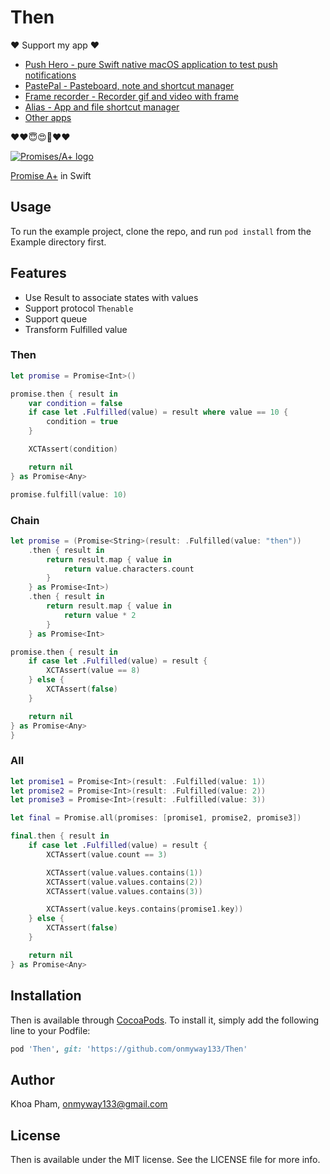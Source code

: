 # Then

❤️ Support my app ❤️ 

- [Push Hero - pure Swift native macOS application to test push notifications](https://www.producthunt.com/posts/push-hero-2)
- [PastePal - Pasteboard, note and shortcut manager](https://www.producthunt.com/posts/pastepal)
- [Frame recorder - Recorder gif and video with frame](https://www.producthunt.com/posts/frame-recorder)
- [Alias - App and file shortcut manager](https://www.producthunt.com/posts/alias-shortcut-manager)
- [Other apps](https://onmyway133.github.io/projects/)

❤️❤️😇😍🤘❤️❤️

<a href="https://promisesaplus.com/">
    <img src="https://promisesaplus.com/assets/logo-small.png" alt="Promises/A+ logo"
         title="Promises/A+ 1.0 compliant" align="top" />
</a>

[Promise A+](https://promisesaplus.com/) in Swift

## Usage

To run the example project, clone the repo, and run `pod install` from the Example directory first.

## Features

- Use Result to associate states with values
- Support protocol `Thenable`
- Support queue
- Transform Fulfilled value

### Then

```swift
let promise = Promise<Int>()

promise.then { result in
    var condition = false
    if case let .Fulfilled(value) = result where value == 10 {
        condition = true
    }

    XCTAssert(condition)

    return nil
} as Promise<Any>

promise.fulfill(value: 10)
```

### Chain

```swift
let promise = (Promise<String>(result: .Fulfilled(value: "then"))
    .then { result in
        return result.map { value in
            return value.characters.count
        }
    } as Promise<Int>)
    .then { result in
        return result.map { value in
            return value * 2
        }
    } as Promise<Int>

promise.then { result in
    if case let .Fulfilled(value) = result {
        XCTAssert(value == 8)
    } else {
        XCTAssert(false)
    }

    return nil
} as Promise<Any>
}
```

### All

```swift
let promise1 = Promise<Int>(result: .Fulfilled(value: 1))
let promise2 = Promise<Int>(result: .Fulfilled(value: 2))
let promise3 = Promise<Int>(result: .Fulfilled(value: 3))

let final = Promise.all(promises: [promise1, promise2, promise3])

final.then { result in
    if case let .Fulfilled(value) = result {
        XCTAssert(value.count == 3)

        XCTAssert(value.values.contains(1))
        XCTAssert(value.values.contains(2))
        XCTAssert(value.values.contains(3))

        XCTAssert(value.keys.contains(promise1.key))
    } else {
        XCTAssert(false)
    }

    return nil
} as Promise<Any>
```

## Installation

Then is available through [CocoaPods](http://cocoapods.org). To install
it, simply add the following line to your Podfile:

```ruby
pod 'Then', git: 'https://github.com/onmyway133/Then'
```

## Author

Khoa Pham, onmyway133@gmail.com

## License

Then is available under the MIT license. See the LICENSE file for more info.
